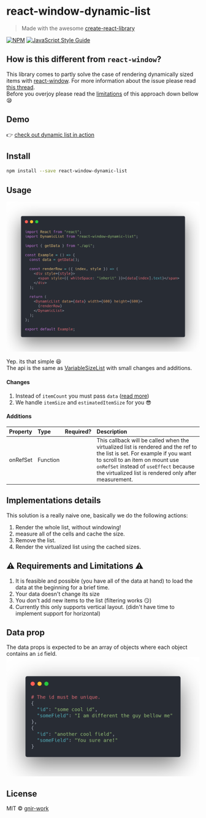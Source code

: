 # react-window-dynamic-list

> Made with the awesome [create-react-library](https://github.com/transitive-bullshit/create-react-library)

[![NPM](https://img.shields.io/npm/v/react-window-dynamic-list.svg)](https://www.npmjs.com/package/react-window-dynamic-list) [![JavaScript Style Guide](https://img.shields.io/badge/code_style-standard-brightgreen.svg)](https://standardjs.com)

## How is this different from `react-window`?
This library comes to partly solve the case of rendering dynamically sized items with [react-window](https://github.com/bvaughn/react-window).
For more information about the issue please read [this thread](https://github.com/bvaughn/react-window/issues/6).  
Before you overjoy please read the [limitations](#warning-requirements-and-limitations-warning) of this approach down bellow :sleepy:

## Demo
👉 [check out dynamic list in action](https://gnir-work.github.io/react-window-dynamic-list/)

## Install

```bash
npm install --save react-window-dynamic-list
```

## Usage
![Usage Preview](docs/carbon.png)

Yep. its that simple :satisfied:  
The api is the same as [VariableSizeList](https://react-window.now.sh/#/api/VariableSizeList) with small changes and additions.
#### Changes
1. Instead of `itemCount` you must pass `data` ([read more](#data-prop))
2. We handle `itemSize` and `estimatedItemSize` for you :sunglasses:

#### Additions
| Property          | Type               | Required? | Description                                                                                                                                                                                                                                                                                               |
| :---------------- | :----------------- | :-------: | :-------------------------------------------------------------------------------------------------------------------------------------------------------------------------------------------------------------------------------------------------------------------------------------------------------- |
| onRefSet        | Function            |           | This callback will be called when the virtualized list is rendered and the ref to the list is set.  For example if you want to scroll to an item on mount use `onRefSet` instead of `useEffect` because the virtualized list is rendered only after measurement.                                                                                                                              |

## Implementations details
This solution is a really naive one, basically we do the following actions:
1. Render the whole list, without windowing!
2. measure all of the cells and cache the size.
3. Remove the list.
4. Render the virtualized list using the cached sizes.

## :warning: Requirements and Limitations :warning:
1. It is feasible and possible (you have all of the data at hand) to load the data at the beginning for a brief time.
2. Your data doesn't change its size
3. You don't add new items to the list (filtering works :smirk:)
4. Currently this only supports vertical layout. (didn't have time to implement support for horizontal)
 
## Data prop
The data props is expected to be an array of objects where each object contains an `id` field.
![dataProp](docs/dataProp.png)

## License

MIT © [gnir-work](https://github.com/gnir-work)
